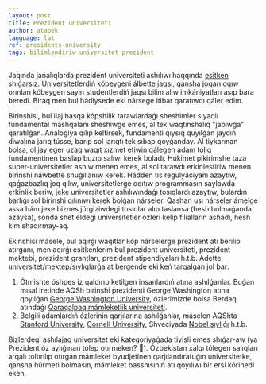 ```yaml
---
layout: post
title: Prezident universiteti
author: atabek
language: lat
ref: presidents-university
tags: bilimlendiriw universitet prezident
---
```


Jaqında jańalıqlarda prezident universiteti ashılıwı haqqında [esitken](https://www.gazeta.uz/ru/2021/01/16/presidents-university/) shıǵarsız. Universitetlerdiń kóbeygeni álbette jaqsı, qansha joqarı oqıw orınları kóbeygen sayın studentlerdiń jaqsı bilim alıw imkániyatları asıp bara beredi. Biraq men bul hádiysede eki nársege itibar qaratıwdı qáler edim.

Birinshisi, bul ilaj basqa kópshilik tarawlardaǵı sheshimler sıyaqlı fundamental mashqalanı sheshiwge emes, al tek waqtınshalıq "jabıwǵa" qaratılǵan. Analogiya qılıp keltirsek, fundamenti qıysıq quyılǵan jaydıń diwalına jarıq tússe, barıp sol jarıqtı tek sıbap qoyǵanday. Al tiykarınan bolsa, ol jay eger uzaq waqıt xızmet etiwin qálegen adam tolıq fundamentinen baslap buzıp salıwı kerek boladı. Húkimet pikirimshe taza super-universitetler ashıw menen emes, al sol tarawdı erkinlestiriw menen birinshi náwbette shuǵıllanıw kerek. Hádden tıs regulyaciyanı azaytıw, qaǵazbazlıq joq qılıw, universitetlerge oqıtıw programmasın saylawda erkinlik beriw, jeke universitetler ashılıwındaǵı tosıqlardı azaytıw, bulardıń barlıǵı sol birinshi qılınıwı kerek bolǵan nárseler. Qashan usı nárseler ámelge assa hám jeke biznes júrgiziwdegi tosıqlar alıp taslansa (hesh bolmaǵanda azaysa), sonda shet eldegi universitetler ózleri kelip filialların ashadı, hesh kim shaqırmay-aq.

Ekinshisi másele, bul aqırǵı waqıtlar kóp nárselerge prezident atı berilip atırǵanı, men aqırǵı esitkenlerim bul prezident universiteti, prezident mektebi, prezident grantları, prezident stipendiyaları h.t.b. Ádette universitet/mektep/sıylıqlarǵa at bergende eki keń tarqalǵan jol bar:

1. Ótmishte óshpes iz qaldırıp ketilgen insanlardıń atına ashılǵanlar. Buǵan mısal iretinde AQSh birinshi prezidenti George Washington atına qoyılǵan [George Washington University](https://www.gwu.edu/), ózlerimizde bolsa Berdaq atındaǵı [Qaraqalpaq mámleketlik universiteti](https://karsu.uz/).
2. Belgili adamlardıń ózleriniń qarjılarına ashılǵanlar, máselen AQShta [Stanford University](https://www.stanford.edu/), [Cornell University](https://www.cornell.edu/), Shveciyada [Nobel sıylıǵı](https://www.nobelprize.org/) h.t.b.

Bizlerdegi ashılajaq universitet eki kategoriyaǵada tiyisli emes shıǵar-aw (ya Prezident óz aylıǵınan tólep otırmeken? 🤔). Ózbekistan xalqı tólegen salıqları arqalı toltırılıp otırǵan mámleket byudjetinen qarjılandıratuǵın universitetke, qansha húrmeti bolmasın, mámleket basshısınıń atı qoyılıwı bir ersi kórinedi eken.
